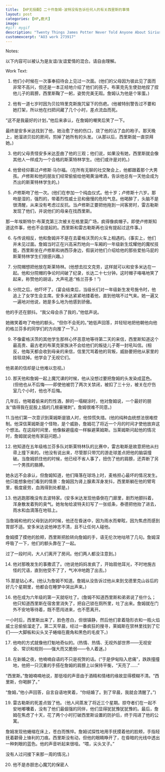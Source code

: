 ```yaml
---
title: 【HP无授翻】二十件詹姆·波特没有告诉任何人的有关西里斯的事情
layout: post
categories: [HP,鹿犬]
image:
#gif: mygif
description: "Twenty Things James Potter Never Told Anyone About Sirius Black"
customexcerpt: "AO3 work 273917"
---
```


Notes:

以下内容可以被认为是友谊/友谊爱情的混合。请自由理解。


Work Text:

1. 他们小时候在一次事奉招待会上见过一次面。(他们的父母因为彼此见了面而非常不高兴，但还是一本正经地介绍了他们的孩子。布莱克先生使劲地捏了捏他儿子的肩膀，西里斯鞠了一躬，姿势完美无瑕。詹姆认为他是个笨蛋。)



2. 他有一道七岁时因为贝拉特里克斯施咒留下的伤疤。(他被特别警告过不要和她打架，所以他在扫把间藏了几个小时，差点流血而死。

“这不是我最好的计划，”他后来承认，在詹姆的嘲笑后笑了一下。

最终是安多米达找到了他，她治愈了他的伤口，烧了他的沾了血的袍子。那天晚上，她溜进贝拉的房间，剪掉了她所有的头发。（从那以后，西里斯就一直崇拜她。)



3. 他的父母责怪安多米达歪曲了他的三观；他们说，如果没有她，西里斯就会像其他人一样成为一个合格的斯莱特林学生。(他们或许是对的。)



4. 他曾经仰慕过卢修斯·马尔福。（在所有无聊的社交聚会上，他都跟着那个大男孩。卢修斯和他的朋友们经常偷偷给他喝黄油啤酒，告诉他总有一天他会成为杰出的斯莱特林学生的。)



5. 卢修斯吻了他一次。(他们在参加一个纯血仪式。他十岁；卢修斯十六岁。那吻是湿的，强烈的，带着烈性威士忌和傲慢的危险气息。他喝醉了，头脑不是很清醒，从来没有考虑过反抗。当卢修斯正要把他拖到一间客房时，雷古勒斯发现了他们，并说他们的母亲在找西里斯。

那一年埃斯特尔·布莱克第三次被关在格里莫广场，疯得像疯帽子。即使卢修斯知道这件事，他也不会提起的。西里斯和雷古勒斯再也没有提起过这件事。)



6. 与传说相反，他和詹姆并不是在去霍格沃茨的火车上相遇的。(事实上，他们并未见过面。詹姆当时正在兴高采烈地向一车厢的一年级新生炫耀他的魔杖技能，西里斯坐在卢修斯和纳西莎身边，假装对他们介绍给他的那些爱拍马屁的斯莱特林学生们很感兴趣。)



7. 分院帽想把他放在斯莱特林。(他想去拉文克劳，这样就可以和安多米达在一起。他和分院帽的争论时间破了纪录，长达二十七分钟。这时帽子咯咯地笑了起来，称赞他的胡话，大声吼道:“格兰芬多！”)



8. 分院之后，他吓坏了。(宴会结束后，当级长们对一年级新生发号施令时，他追上了女学生会主席。安多米达紧紧地搂着他，直到他喘不过气来。她一遍又一遍地对他说，她是多么地为他感到骄傲。

他的手还在颤抖。“我父母会杀了我的，”他低声说。

她微笑着吻了吻他的额头。“但你不会死的。”她低声回答，并轻轻地把他朝他向他的格兰芬多的同学们的方向推了一下。)



9. 不像霍格沃茨的其他学生那样心怀恶意地等待第二天的来信，西里斯知道这个最高贵、最古老的布莱克家族决不会给他们的叛徒儿子寄一封吼叫信。(相反，他每天都会收到母亲的来信，信里咒骂着他的背叛，威胁要把他从家里的挂毯烧掉。他学会了无视它们。

他弟弟的信却是让他难以忽视。)



10. 那天他和詹姆一起上魔咒课的时候，他从没想过要把詹姆的头发染成蓝色。(但他也从不后悔——即使他被罚了两次关禁闭，被扣了三十分，被关在疗伤室几个小时，他也不后悔。

几年后，他喝着偷来的烈性酒，醉的一塌糊涂时，他对詹姆说，一个最好的朋友“值得我在屁股上插的几根豪猪刺”。詹姆很难不同意。)



11.当他们第一次意识到莱姆斯是狼人时，他惊慌失措。(他的纯种血统想法很难控制。他深信莱姆斯是个怪物，是个威胁，詹姆花了将近一个月的时间才使他放弃这个想法。在这段时间里，他像躲避瘟疫一样躲避莱姆斯。当莱姆斯问起他的情况时，詹姆就说他有家庭问题。)



12. 他知道在五年级格兰芬多队对斯莱特林队的比赛中，雷古勒斯是故意把他从扫帚上撞下来的。(他没有说出来，尽管那只带咒的游走球差点把他的脑袋撞破。当詹姆抓住他的时候，他已经不省人事了，扭伤了他的肩膀，还弄断了另一个男孩的胳膊。

她永远不会承认，但詹姆知道，他们降落在球场上时，麦格担心最坏的情况发生。他只能想象他们看到的情景：詹姆因为肾上腺素浑身发抖，西里斯躺在他的臂弯里，极度疲劳，血溅得到处都是。)



13. 他逃跑那晚没有去波特家。(安多米达发现他昏倒在门廊里，剧烈地颤抖着，浑身散发着狗的臭气。她匆匆给波特夫妇写了一张纸条，泰德把他抬了进去，雨水和血滴落在地毯上。

当詹姆和他的父母到达的时候，他还在昏迷中，因为雨水而晕眩，因为焦虑而感到胃部不适。安多米达说他神志不清，且不让任何人碰他。

詹姆摸了摸他的脸颊，西里斯把脸转向詹姆的手，语无伦次地咕哝了几句。詹姆深呼吸了一下，他们的额头靠在了一起。

过了一段时间，大人们离开了房间。他们两人都没注意到。)



14. 他对那晚发生的事撒谎了。(他说他妈妈发疯了，开始扇他耳光，不时地施古怪的咒语，直到他受不了了，气冲冲地跑了出去。)



15.那是钻心术。(他认为詹姆不知道。詹姆从没告诉过他从来到戈德里克山谷后的好几个星期里，他都会在睡梦中哭出声来。)



16. 他在成为六年级的第一天就呕吐了。(詹姆不知道西里斯和弟弟说了些什么；他只知道西里斯在宿舍里消失了，把自己锁在厕所里，吐了出来。詹姆就在门外不安地等待着，既不愿闯进来，也不愿离开。

一小时后，西里斯出来了，脸色苍白，但很镇静，然后他们拿着隐形衣和一瓶火焰威士忌偷偷溜走了。第二天早晨，经过一番疯狂的搜寻，莱姆斯在禁林里找到了它们——大脚板和尖头叉子蜷缩在鹿角和黑色的毛皮下。)



17. 他吻的方式就像他打魁地奇似的。(热情、热情、无视外部世界——无视安全、常识和规则——强大而又脆弱——令人着迷。)



18. 在新婚之夜，他喃喃自语的不只是祝贺的话。(“于是伊甸陷入悲痛”，跌跌撞撞地，他把一只沉重的手搭在詹姆的肩膀上以保持平衡，“天亮了……”

“西里斯。”詹姆喃喃地说，那低哑的声音由于酒精和情绪的缘故显得模糊不清。“西里斯，你喝醉了。”

“詹姆，”他小声回答，自言自语地笑着，“你结婚了。到了早晨，我就会清醒了。”)



19. 雷古勒斯的死差点毁了他。（他人间蒸发了将近三个星期。掠夺者们在一起不安地嘟囔着，没有了他们最倔强的同伴，他们显得犹犹豫犹犹豫的。最后，詹姆在焦虑了十天，花了两个小时打破西里斯设置的防护后，终于闯进了他的公寓。

詹姆发现他蜷缩在床上，苍白而憔悴。詹姆试探性地用手抚摸着他的脸颊，手指轻抚着颧骨上锋利的刀痕。西里斯没有动，但他的眼睛睁开了，在昏暗的光线中透出一种刺眼的蓝色。他的声音听起来很哑。“喂，尖头叉子。”

没有人过问接下来那一周的情况。)



20. 他不是赤胆忠心魔咒的保密人
